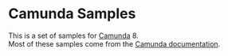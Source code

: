 # Camunda Samples

This is a set of samples for [Camunda](https://camunda.com/) 8.  
Most of these samples come from the [Camunda documentation](https://docs.camunda.io/).
